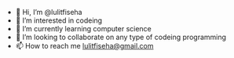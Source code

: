 - 👋 Hi, I’m @lulitfiseha
- 👀 I’m interested in codeing
- 🌱 I’m currently learning computer science
- 💞️ I’m looking to collaborate on any type of codeing programming
- 📫 How to reach me lulitfiseha@gmail.com

<!---
lulitfiseha/lulitfiseha is a ✨ special ✨ repository because its `README.md` (this file) appears on your GitHub profile.
You can click the Preview link to take a look at your changes.
--->
